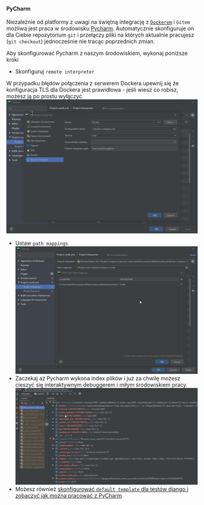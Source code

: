 
#### PyCharm
Niezależnie od platformy z uwagi na świętną integrację z [`Dockerem`](https://docs.docker.com/install/) i `Gitem` możliwa jest praca w środowisku [Pycharm](https://www.jetbrains.com/help/pycharm/installation-guide.html#). Automatycznie skonfiguruje on dla Ciebie repozytorium `git` i przełączy pliki na których aktualnie pracujesz (`git checkout`) jednocześnie nie tracąc poprzednich zmian.
 
 Aby skonfigurować Pycharm z naszym środowiskiem, wykonaj poniższe kroki
* Skonfiguruj `remote interpreter` 

W przypadku błędów połączenia z serwerem Dockera upewnij się że konfiguracja TLS dla Dockera jest prawidłowa - jeśli wiesz co robisz, możesz ją po prostu wyłączyć.
![interpreter](./images/interpreter.png)

* Ustaw `path mappings`
![interpreter2](./images/interpreter2.png)
* Zaczekaj aż Pycharm wykona index plików i już za chwilę możesz cieszyć się interaktywnym debuggerem i miłym środowiskiem pracy.
![interpreter2](./images/debugger.png)
* Możesz również [skonfigurować `default template` dla testów django i zobaczyć jak można pracować z PyCharm](./images/workflow.gif)

